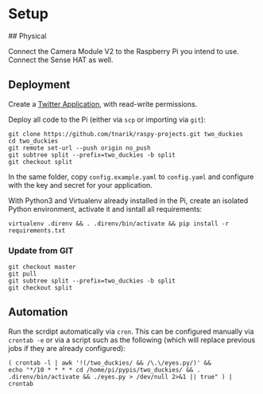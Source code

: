 # Setup

## Physical

Connect the Camera Module V2 to the Raspberry Pi you intend to use.
Connect the Sense HAT as well.

## Deployment

Create a [Twitter Application](https://apps.twitter.com/), with read-write permissions.

Deploy all code to the Pi (either via `scp` or importing via `git`):

```
git clone https://github.com/tnarik/raspy-projects.git two_duckies
cd two_duckies
git remote set-url --push origin no_push
git subtree split --prefix=two_duckies -b split
git checkout split
```

In the same folder, copy `config.example.yaml` to `config.yaml` and configure with the key and secret for your application.

With Python3 and Virtualenv already installed in the Pi, create an isolated Python environment, activate it and isntall all requirements:

```
virtualenv .direnv && . .direnv/bin/activate && pip install -r requirements.txt
```


### Update from GIT

```
git checkout master
git pull
git subtree split --prefix=two_duckies -b split
git checkout split
```

## Automation

Run the scrdipt automatically via `cron`. This can be configured manually via `crontab -e` or via a script such as the following (which will replace previous jobs if they are already configured):

```
( crontab -l | awk '!(/two_duckies/ && /\.\/eyes.py/)' &&
echo "*/10 * * * * cd /home/pi/pypis/two_duckies/ && . .direnv/bin/activate && ./eyes.py > /dev/null 2>&1 || true" ) | crontab
```
